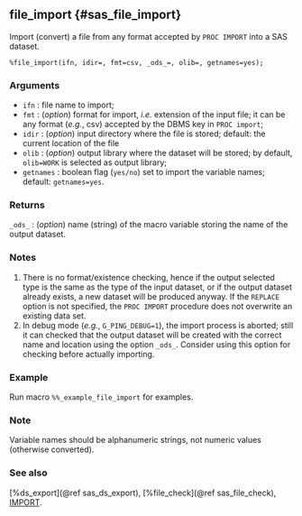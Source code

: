 ## file_import {#sas_file_import}
Import (convert) a file from any format accepted by `PROC IMPORT` into a SAS dataset.

	%file_import(ifn, idir=, fmt=csv, _ods_=, olib=, getnames=yes);

### Arguments
* `ifn` : file name to import;
* `fmt` : (_option_) format for import, _i.e._ extension of the input file; it can be any format 
	(_e.g._, csv) accepted by the DBMS key in `PROC import`;
* `idir` : (_option_) input directory where the file is stored; default: the current location
	of the file
* `olib` : (_option_) output  library where the dataset will be stored; by default, `olib=WORK` 
    is selected as output library;
* `getnames` : boolean flag (`yes/no`) set to import the variable names; default: `getnames=yes`.
 
### Returns
`_ods_` : (_option_) name (string) of the macro variable storing the name of the output dataset.
 
### Notes
1. There is no format/existence checking, hence if the output selected type is the same as 
the type of the input dataset, or if the output dataset already exists, a new dataset will be 
produced anyway. If the `REPLACE` option is not specified, the `PROC IMPORT` procedure does 
not overwrite an existing data set.
2. In debug mode (_e.g._, `G_PING_DEBUG=1`), the import process is aborted; still it can checked
that the output dataset will be created with the correct name and location using the option 
`_ods_`. Consider using this option for checking before actually importing. 

### Example
Run macro `%%_example_file_import` for examples.

### Note
Variable names should be alphanumeric strings, not numeric values (otherwise converted).

### See also
[%ds_export](@ref sas_ds_export), [%file_check](@ref sas_file_check),
[IMPORT](http://support.sas.com/documentation/cdl/en/proc/61895/HTML/default/viewer.htm#a000308090.htm).
